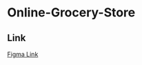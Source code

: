 # Online-Grocery-Store

## Link
[Figma Link](https://www.figma.com/proto/VlachBkSGDFCBiw8GHvKab/Midterm?node-id=2936%3A315&scaling=scale-down)
